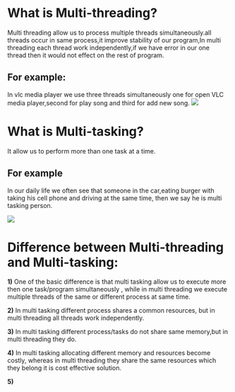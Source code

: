 ﻿# What is Multi-threading?
Multi threading allow us to process multiple threads simultaneously.all threads occur in same process,it improve stability of our program,In multi threading each thread work independently,if we have error in our one thread then it would not effect on the rest of program.
## For example:
In vlc  media player we use three threads simultaneously one for open VLC
media player,second for play song and third for add new song.
![](file:///C:\Users\hp\Desktop\example.png)

#   What is Multi-tasking?
It allow us to perform more than one task at a time.
## For example 
In our daily life we often see that someone in the car,eating burger with taking his cell phone and driving at the same time, then we say he is multi tasking person.

![](file:///C:\Users\hp\Desktop\Man-eating-and-talking-on-the-phone-while-in-the-driver-seat-of-a-car_b.jpg)

# Difference between Multi-threading and Multi-tasking:

**1)** One of the basic difference is that multi tasking allow us to execute more then one task/program simultaneously , while in multi threading we execute multiple threads of the same or different process at same time.

**2)** In multi tasking different process shares a common resources, but in multi threading all threads work independently.

**3)**  In multi tasking different process/tasks do not share same memory,but in multi threading they do.

**4)** In multi tasking allocating different memory and resources become costly, whereas in multi threading they share the same resources which they belong it is cost effective solution.

**5)** 








